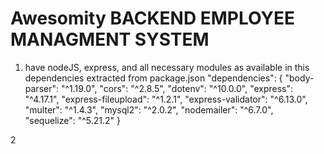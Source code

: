 # Awesomity BACKEND EMPLOYEE MANAGMENT SYSTEM

1. have nodeJS, express, and all necessary modules as available in this dependencies extracted from package.json
"dependencies": {
    "body-parser": "^1.19.0",
    "cors": "^2.8.5",
    "dotenv": "^10.0.0",
    "express": "^4.17.1",
    "express-fileupload": "^1.2.1",
    "express-validator": "^6.13.0",
    "multer": "^1.4.3",
    "mysql2": "^2.0.2",
    "nodemailer": "^6.7.0",
    "sequelize": "^5.21.2"
  }
  
 2
